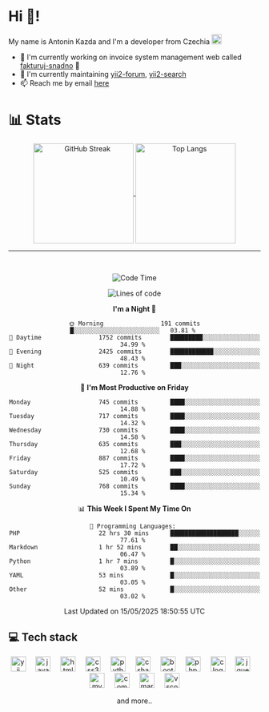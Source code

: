 # Hi 👋!
My name is Antonin Kazda and I'm a developer from Czechia <img src="https://openmoji.org/data/color/svg/1F1E8-1F1FF.svg" width="20px" alt="Czech flag">

- 🔨 I'm currently working on invoice system management web called [fakturuj-snadno](https://fakturuj-snadno.cz) 📑
- 🧰 I'm currently maintaining [yii2-forum](https://github.com/2rats/yii2-forum), [yii2-search](https://github.com/kazda01/yii2-search)
- 📫 Reach me by email [here](mailto:antoninkazda@seznam.cz)

# 📊 Stats

<div align="center">
  
  <a href="[https://github.com/anuraghazra/github-readme-stats](https://git.io/streak-stats)">
    <img alt="GitHub Streak" height=200 align="center" src="https://github-readme-streak-stats-eight.vercel.app/?user=kazda01&theme=dark" />
  </a>
  
  <a href="https://github.com/anuraghazra/convoychat">
    <img alt="Top Langs" height=200 align="center" src="https://github-readme-stats-seven-lime-78.vercel.app/api/top-langs/?username=kazda01&layout=compact&theme=dark&hide=Shell,Batchfile,Awk,HTML,Swig,c%2B%2B,Lua" />
  </a>
  
</div>

---

<br>

<div align="center">
  
<!--START_SECTION:waka-->
![Code Time](http://img.shields.io/badge/Code%20Time-1%2C250%20hrs%2038%20mins-blue)

![Lines of code](https://img.shields.io/badge/From%20Hello%20World%20I%27ve%20Written-1.6%20million%20lines%20of%20code-blue)

**I'm a Night 🦉** 

```text
🌞 Morning                191 commits         █░░░░░░░░░░░░░░░░░░░░░░░░   03.81 % 
🌆 Daytime                1752 commits        █████████░░░░░░░░░░░░░░░░   34.99 % 
🌃 Evening                2425 commits        ████████████░░░░░░░░░░░░░   48.43 % 
🌙 Night                  639 commits         ███░░░░░░░░░░░░░░░░░░░░░░   12.76 % 
```
📅 **I'm Most Productive on Friday** 

```text
Monday                   745 commits         ████░░░░░░░░░░░░░░░░░░░░░   14.88 % 
Tuesday                  717 commits         ████░░░░░░░░░░░░░░░░░░░░░   14.32 % 
Wednesday                730 commits         ████░░░░░░░░░░░░░░░░░░░░░   14.58 % 
Thursday                 635 commits         ███░░░░░░░░░░░░░░░░░░░░░░   12.68 % 
Friday                   887 commits         ████░░░░░░░░░░░░░░░░░░░░░   17.72 % 
Saturday                 525 commits         ███░░░░░░░░░░░░░░░░░░░░░░   10.49 % 
Sunday                   768 commits         ████░░░░░░░░░░░░░░░░░░░░░   15.34 % 
```


📊 **This Week I Spent My Time On** 

```text
💬 Programming Languages: 
PHP                      22 hrs 30 mins      ███████████████████░░░░░░   77.61 % 
Markdown                 1 hr 52 mins        ██░░░░░░░░░░░░░░░░░░░░░░░   06.47 % 
Python                   1 hr 7 mins         █░░░░░░░░░░░░░░░░░░░░░░░░   03.89 % 
YAML                     53 mins             █░░░░░░░░░░░░░░░░░░░░░░░░   03.05 % 
Other                    52 mins             █░░░░░░░░░░░░░░░░░░░░░░░░   03.02 % 
```


 Last Updated on 15/05/2025 18:50:55 UTC
<!--END_SECTION:waka-->

</div>

## 💻 Tech stack
<div align="center">
  <img src="https://cdn.jsdelivr.net/gh/devicons/devicon/icons/yii/yii-original.svg" height="30" alt="yii logo"  />
  <img width="12" />
  <img src="https://cdn.jsdelivr.net/gh/devicons/devicon/icons/javascript/javascript-original.svg" height="30" alt="javascript logo"  />
  <img width="12" />
  <img src="https://cdn.jsdelivr.net/gh/devicons/devicon/icons/html5/html5-original.svg" height="30" alt="html5 logo"  />
  <img width="12" />
  <img src="https://cdn.jsdelivr.net/gh/devicons/devicon/icons/css3/css3-original.svg" height="30" alt="css3 logo"  />
  <img width="12" />
  <img src="https://cdn.jsdelivr.net/gh/devicons/devicon/icons/python/python-original.svg" height="30" alt="python logo"  />
  <img width="12" />
  <img src="https://cdn.jsdelivr.net/gh/devicons/devicon/icons/csharp/csharp-original.svg" height="30" alt="csharp logo"  />
  <img width="12" />
  <img src="https://cdn.jsdelivr.net/gh/devicons/devicon/icons/bootstrap/bootstrap-original.svg" height="30" alt="bootstrap logo"  />
  <img width="12" />
  <img src="https://cdn.jsdelivr.net/gh/devicons/devicon/icons/php/php-original.svg" height="30" alt="php logo"  />
  <img width="12" />
  <img src="https://cdn.jsdelivr.net/gh/devicons/devicon/icons/c/c-original.svg" height="30" alt="c logo"  />
  <img width="12" />
  <img src="https://cdn.jsdelivr.net/gh/devicons/devicon/icons/jquery/jquery-original.svg" height="30" alt="jquery logo"  />
  <img width="12" />
  <img src="https://cdn.jsdelivr.net/gh/devicons/devicon/icons/mysql/mysql-original.svg" height="30" alt="mysql logo"  />
  <img width="12" />
  <img src="https://cdn.jsdelivr.net/gh/devicons/devicon/icons/composer/composer-original.svg" height="30" alt="composer logo"  />
  <img width="12" />
  <img src="https://cdn.jsdelivr.net/gh/devicons/devicon/icons/markdown/markdown-original.svg" height="30" alt="markdown logo"  />
  <img width="12" />
  <img src="https://cdn.jsdelivr.net/gh/devicons/devicon/icons/vscode/vscode-original.svg" height="30" alt="vscode logo"  />

  and more..
  
</div>

